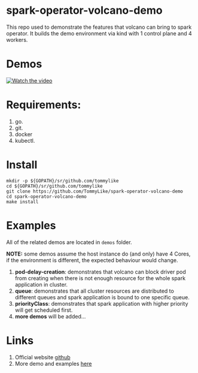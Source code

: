 # spark-operator-volcano-demo
This repo used to demonstrate the features that volcano can bring to spark operator. It builds the demo environment via
kind with 1 control plane and 4 workers.

# Demos
[![Watch the video](https://img.youtube.com/vi/-yXI79dkHUw/maxresdefault.jpg)](https://youtu.be/-yXI79dkHUw)

# Requirements:
1. go.
2. git.
3. docker
4. kubectl.

# Install
```$xslt
mkdir -p ${GOPATH}/sr/github.com/tommylike
cd ${GOPATH}/sr/github.com/tommylike
git clone https://github.com/TommyLike/spark-operator-volcano-demo
cd spark-operator-volcano-demo
make install
```
# Examples
All of the related demos are located in `demos` folder.
 
**NOTE:** some demos assume the host instance do (and only) have 4 Cores, if the environment
is different, the expected behaviour would change.
1. **pod-delay-creation**: demonstrates that volcano can block driver pod from creating when there
   is not enough resource for the whole spark application in cluster.
2. **queue**: demonstrates that all cluster resources are distributed to different queues and
   spark application is bound to one specific queue.
3. **priorityClass**: demonstrates that spark application with higher priority will get scheduled first.
4. **more demos** will be added...

# Links
1. Official website [github](https://github.com/volcano-sh/volcano)
2. More demo and examples [here](https://github.com/volcano-sh/volcano/tree/master/example)
